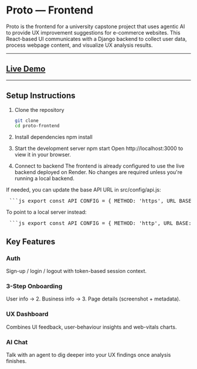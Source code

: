 # Proto — Frontend

Proto is the frontend for a university capstone project that uses agentic AI to provide UX improvement suggestions for e-commerce websites. This React-based UI communicates with a Django backend to collect user data, process webpage content, and visualize UX analysis results.

---

## [Live Demo](https://proto-ux.netlify.app/)

---

## Setup Instructions

1. Clone the repository
   ```bash
   git clone 
   cd proto-frontend

2. Install dependencies
   npm install

3. Start the development server
   npm start
   Open http://localhost:3000 to view it in your browser.

4. Connect to backend
The frontend is already configured to use the live backend deployed on Render. No changes are required unless you're running a local backend.

If needed, you can update the base API URL in src/config/api.js:

<pre> ```js export const API_CONFIG = { METHOD: 'https', URL_BASE: 'proto-api-kg9r.onrender.com', }; ``` </pre>
To point to a local server instead:

<pre> ```js export const API_CONFIG = { METHOD: 'http', URL_BASE: 'localhost:8000', }; ``` </pre>


## Key Features

### Auth
Sign-up / login / logout with token-based session context.

### 3-Step Onboarding
User info → 2. Business info → 3. Page details (screenshot + metadata).

### UX Dashboard
Combines UI feedback, user-behaviour insights and web-vitals charts.

### AI Chat
Talk with an agent to dig deeper into your UX findings once analysis finishes.